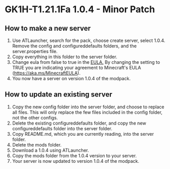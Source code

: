 # GK1H-T1.21.1Fa 1.0.4 - Minor Patch  
## How to make a new server  
1. Use ATLauncher, search for the pack, choose create server, select 1.0.4. Remove the config and configureddefaults folders, and the server.properties file.  
2. Copy everything in this folder to the server folder.  
3. Change eula from false to true in the [EULA.](eula.txt) By changing the setting to TRUE you are indicating your agreement to Minecraft's EULA (https://aka.ms/MinecraftEULA).  
4. You now have a server on version 1.0.4 of the modpack.  
## How to update an existing server  
1. Copy the new config folder into the server folder, and choose to replace all files. This will only replace the few files included in the config folder, not the other configs.  
2. Delete the existing configureddefaults folder, and copy the new configureddefaults folder into the server folder.   
3. Copy README.md, which you are currently reading, into the server folder.  
4. Delete the mods folder.  
5. Download a 1.0.4 using ATLauncher.  
6. Copy the mods folder from the 1.0.4 version to your server.  
7. Your server is now updated to version 1.0.4 of the modpack.